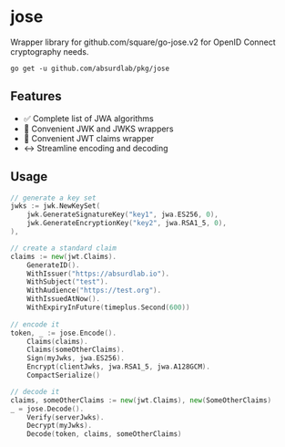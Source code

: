 # jose

Wrapper library for github.com/square/go-jose.v2 for OpenID Connect cryptography needs.

```shell
go get -u github.com/absurdlab/pkg/jose
```

## Features

- :white_check_mark: Complete list of JWA algorithms
- :key: Convenient JWK and JWKS wrappers
- :pouch: Convenient JWT claims wrapper
- :left_right_arrow: Streamline encoding and decoding

## Usage

```go
// generate a key set
jwks := jwk.NewKeySet(
    jwk.GenerateSignatureKey("key1", jwa.ES256, 0),
    jwk.GenerateEncryptionKey("key2", jwa.RSA1_5, 0),
),

// create a standard claim
claims := new(jwt.Claims).
    GenerateID().
    WithIssuer("https://absurdlab.io").
    WithSubject("test").
    WithAudience("https://test.org").
    WithIssuedAtNow().
    WithExpiryInFuture(timeplus.Second(600))
	
// encode it
token, _ := jose.Encode().
    Claims(claims).
    Claims(someOtherClaims).
    Sign(myJwks, jwa.ES256).
    Encrypt(clientJwks, jwa.RSA1_5, jwa.A128GCM).
    CompactSerialize()

// decode it
claims, someOtherClaims := new(jwt.Claims), new(SomeOtherClaims)
_ = jose.Decode().
    Verify(serverJwks).
    Decrypt(myJwks).
    Decode(token, claims, someOtherClaims)
```